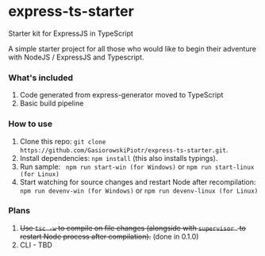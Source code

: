 # express-ts-starter
Starter kit for ExpressJS in TypeScript

A simple starter project for all those who would like to begin their adventure with NodeJS / ExpressJS and Typescript.

### What's included 
1. Code generated from express-generator moved to TypeScript
2. Basic build pipeline

### How to use
1. Clone this repo: ``` git clone https://github.com/GasiorowskiPiotr/express-ts-starter.git ```.
2. Install dependencies: ``` npm install ``` (this also installs typings).
3. Run sample: ``` npm run start-win (for Windows)``` or ``` npm run start-linux (for Linux) ```
4. Start watching for source changes and restart Node after recompilation: ``` npm run devenv-win (for Windows)``` or ``` npm run devenv-linux (for Linux) ```

### Plans
1. ~~Use ``` tsc -w ``` to compile on file changes (alongside with ```supervisor ``` to restart Node process after compilation).~~ (done in 0.1.0)
2. CLI - TBD
